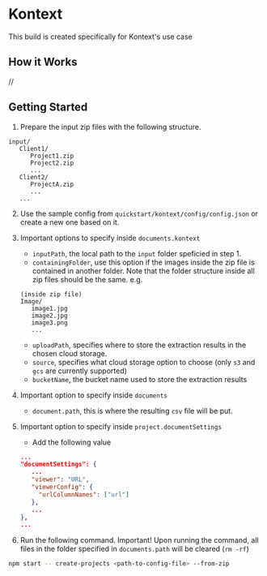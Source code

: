 # Kontext

This build is created specifically for Kontext's use case

## How it Works

//

## Getting Started

1. Prepare the input zip files with the following structure.

```
input/
   Client1/
      Project1.zip
      Project2.zip
      ...
   Client2/
      ProjectA.zip
      ...
   ...
```

2. Use the sample config from `quickstart/kontext/config/config.json` or create a new one based on it.

3. Important options to specify inside `documents.kontext`

   - `inputPath`, the local path to the `input` folder speficied in step 1.
   - `containingFolder`, use this option if the images inside the zip file is contained in another folder. Note that the folder structure inside all zip files should be the same. e.g.

   ```
   (inside zip file)
   Image/
      image1.jpg
      image2.jpg
      image3.png
      ...
   ```

   - `uploadPath`, specifies where to store the extraction results in the chosen cloud storage.
   - `source`, specifies what cloud storage option to choose (only `s3` and `gcs` are currently supported)
   - `bucketName`, the bucket name used to store the extraction results

4. Important option to specify inside `documents`

   - `document.path`, this is where the resulting `csv` file will be put.

5. Important option to specify inside `project.documentSettings`

   - Add the following value

   ```json
   ...
   "documentSettings": {
      ...
      "viewer": "URL",
      "viewerConfig": {
        "urlColumnNames": ["url"]
      },
      ...
   },
   ...
   ```

6. Run the following command. Important! Upon running the command, all files in the folder specified in `documents.path` will be cleared (`rm -rf`)

```bash
npm start -- create-projects <path-to-config-file> --from-zip
```
